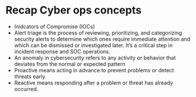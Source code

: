 # Recap Cyber ops concepts

- Inidcators of Compromise (IOCs)
- Alert triage is the process of reviewing, prioritizing, and categorizing security alerts to determine which ones require immediate attention and which can be dismissed or investigated later. It’s a critical step in incident response and SOC operations.
- An anomaly in cybersecurity refers to any activity or behavior that deviates from the normal or expected pattern
- Proactive means acting in advance to prevent problems or detect threats early.
- Reactive means responding after a problem or threat has already occurred.
